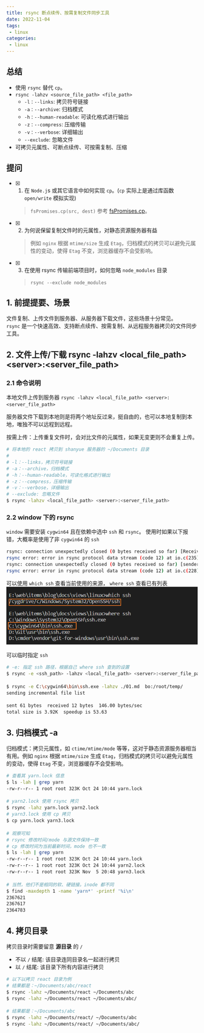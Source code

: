 ```yaml
---
title: rsync 断点续传、按需复制文件同步工具
date: 2022-11-04
tags:
 - linux
categories: 
 - linux
---
```



## 总结
- 使用 `rsync` 替代 `cp`。
-  `rsync -lahzv <source_file_path> <file_path>`
   - `-l：--links`: 拷贝符号链接
   - `-a：--archive`: 归档模式
   - `-h：--human-readable`: 可读化格式进行输出
   - `-z：--compress`: 压缩传输
   - `-v：--verbose`: 详细输出
   - `--exclude`: 忽略文件
- 可拷贝元属性、可断点续传、可按需复制、压缩



## 提问
- [x] 1. 在 `Node.j`s 或其它语言中如何实现 `cp`。(`cp` 实际上是通过库函数 `open/write` 模拟实现)
    >  `fsPromises.cp(src, dest)` 参考 [fsPromises.cp](https://nodejs.org/api/fs.html#fspromisescpsrc-dest-options)。
- [x] 2. 为何说保留复制文件时的元属性，对静态资源服务器有益
    > 例如 `nginx` 根据 `mtime/size` 生成 `Etag`，归档模式的拷贝可以避免元属性的变动，使得 `Etag` 不变，浏览器缓存不会受影响。
- [x] 3. 在使用 rsync 传输前端项目时，如何忽略 `node_modules` 目录
    > `rsync --exclude node_modules `






## 1. 前提提要、场景
文件复制、上传文件到服务器、从服务器下载文件，这些场景十分常见。     
`rsync` 是一个快速高效、支持断点续传、按需复制、从远程服务器拷贝的文件同步工具。




## 2. 文件上传/下载 rsync -lahzv \<local_file_path\> \<server\>:\<server_file_path\>

### 2.1 命令说明
本地文件上传到服务器 `rsync -lahzv <local_file_path> <server>:<server_file_path>`

服务器文件下载到本地则是将两个地址反过来，挺自由的，也可以本地复制到本地，唯独不可以远程到远程。


按需上传：上传重复文件时，会对比文件的元属性，如果无变更则不会重复上传。

```bash
# 将本地的 react 拷贝到 shanyue 服务器的 ~/Documents 目录
#
# -l：--links，拷贝符号链接
# -a：--archive，归档模式
# -h：--human-readable，可读化格式进行输出
# -z：--compress，压缩传输
# -v：--verbose，详细输出
# --exclude: 忽略文件
$ rsync -lahzv <local_file_path> <server>:<server_file_path>
```

### 2.2 window 下的 rsync
`window` 需要安装 `cygwin64` 且在依赖中选中 `ssh` 和 `rsync`。 使用时如果以下报错，大概率是使用了非 `cygwin64` 的 `ssh` 
```bash
rsync: connection unexpectedly closed (0 bytes received so far) [Receiver]
rsync error: error in rsync protocol data stream (code 12) at io.c(235) [Receiver=3.1.3]
rsync: connection unexpectedly closed (0 bytes received so far) [sender]
rsync error: error in rsync protocol data stream (code 12) at io.c(228) [sender=3.2.4dev]
```

可以使用 `which ssh` 查看当前使用的来源， `where ssh` 查看已有列表
![](./15/1.png)

可以临时指定 `ssh` 
```bash
# -e: 指定 ssh 路径，根据自己 where ssh 查到的设置
$ rsync -e <ssh_path> -lahzv <local_file_path> <server>:<server_file_path>

$ rsync -e C:\cygwin64\bin\ssh.exe -lahzv ./01.md  bo:/root/temp/
sending incremental file list

sent 61 bytes  received 12 bytes  146.00 bytes/sec
total size is 3.92K  speedup is 53.63
```



## 3. 归档模式 -a
归档模式：拷贝元属性，如 `ctime/mtime/mode` 等等，这对于静态资源服务器相当有用。例如 `nginx` 根据 `mtime/size` 生成 `Etag`，归档模式的拷贝可以避免元属性的变动，使得 `Etag` 不变，浏览器缓存不会受影响。
```bash
# 查看其 yarn.lock 信息
$ ls -lah | grep yarn
-rw-r--r-- 1 root root 323K Oct 24 10:44 yarn.lock

# yarn2.lock 使用 rsync 拷贝
$ rsync -lahz yarn.lock yarn2.lock
# yarn3.lock 使用 cp 拷贝
$ cp yarn.lock yarn3.lock

# 观察可知
# rsync 修改时间/mode 与源文件保持一致
# cp 修改时间为当前最新时间，mode 也不一致
$ ls -lah | grep yarn
-rw-r--r-- 1 root root 323K Oct 24 10:44 yarn.lock
-rw-r--r-- 1 root root 323K Oct 24 10:44 yarn2.lock
-rw-r--r-- 1 root root 323K Nov  5 20:48 yarn3.lock

# 当然，他们不是相同的软、硬链接。inode 都不同
$ find -maxdepth 1 -name 'yarn*' -printf '%i\n'
2367621
2367617
2364783
```



## 4. 拷贝目录
拷贝目录时需要留意 **源目录** 的 `/`
- 不以 `/` 结尾: 该目录连同目录名一起进行拷贝
- 以 `/` 结尾: 该目录下所有内容进行拷贝
```bash
# 以下以拷贝 react 目录为例
# 结果都是：~/Documents/abc/react
$ rsync -lahz ~/Documents/react ~/Documents/abc
$ rsync -lahz ~/Documents/react ~/Documents/abc/

# 结果都是：~/Documents/abc
$ rsync -lahz ~/Documents/react/ ~/Documents/abc
$ rsync -lahz ~/Documents/react/ ~/Documents/abc/
```
